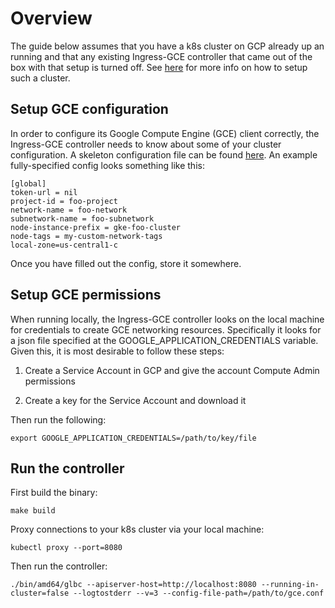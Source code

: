 # Overview

The guide below assumes that you have a k8s cluster on GCP already up an running
and that any existing Ingress-GCE controller that came out of the box with that
setup is turned off. See [here](../../contrib/cluster-setup.md) for more info on
how to setup such a cluster.

## Setup GCE configuration

In order to configure its Google Compute Engine (GCE) client correctly, the
Ingress-GCE controller needs to know about some of your cluster configuration.
A skeleton configuration file can be found [here](../resources/gce.conf). An
example fully-specified config looks something like this:

```console
[global]
token-url = nil
project-id = foo-project
network-name = foo-network
subnetwork-name = foo-subnetwork
node-instance-prefix = gke-foo-cluster
node-tags = my-custom-network-tags
local-zone=us-central1-c
```

Once you have filled out the config, store it somewhere.

## Setup GCE permissions

When running locally, the Ingress-GCE controller looks on the local machine
for credentials to create GCE networking resources. Specifically it looks for a
json file specified at the GOOGLE_APPLICATION_CREDENTIALS variable. Given this,
it is most desirable to follow these steps:

1. Create a Service Account in GCP and give the account Compute Admin permissions

2. Create a key for the Service Account and download it

Then run the following:

```console
export GOOGLE_APPLICATION_CREDENTIALS=/path/to/key/file
```

## Run the controller

First build the binary:

```console
make build
```

Proxy connections to your k8s cluster via your local machine:

```console
kubectl proxy --port=8080
```

Then run the controller:

```console
./bin/amd64/glbc --apiserver-host=http://localhost:8080 --running-in-cluster=false --logtostderr --v=3 --config-file-path=/path/to/gce.conf
```
